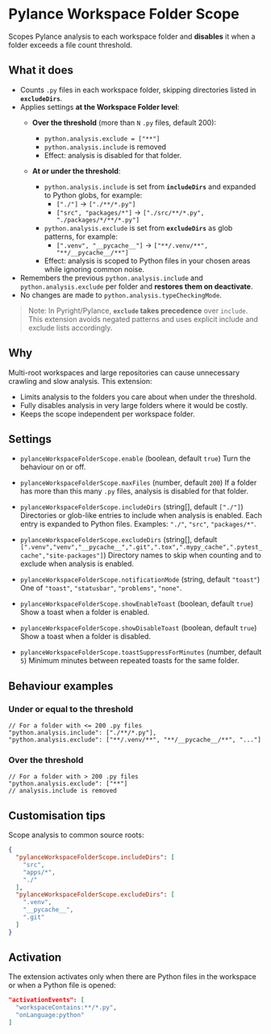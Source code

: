 # Pylance Workspace Folder Scope

Scopes Pylance analysis to each workspace folder and **disables** it when a folder exceeds a file count threshold.

## What it does

* Counts `.py` files in each workspace folder, skipping directories listed in **`excludeDirs`**.
* Applies settings **at the Workspace Folder level**:
  * **Over the threshold** (more than `N` `.py` files, default 200):
    * `python.analysis.exclude = ["**"]`
    * `python.analysis.include` is removed
    * Effect: analysis is disabled for that folder.

  * **At or under the threshold**:
    * `python.analysis.include` is set from **`includeDirs`** and expanded to Python globs, for example:
      * `["./"]` → `["./**/*.py"]`
      * `["src", "packages/*"]` → `["./src/**/*.py", "./packages/*/**/*.py"]`
    * `python.analysis.exclude` is set from **`excludeDirs`** as glob patterns, for example:
      * `[".venv", "__pycache__"]` → `["**/.venv/**", "**/__pycache__/**"]`
    * Effect: analysis is scoped to Python files in your chosen areas while ignoring common noise.
* Remembers the previous `python.analysis.include` and `python.analysis.exclude` per folder and **restores them on deactivate**.
* No changes are made to `python.analysis.typeCheckingMode`.

> Note: In Pyright/Pylance, **`exclude` takes precedence** over `include`. This extension avoids negated patterns and uses explicit include and exclude lists accordingly.

## Why

Multi-root workspaces and large repositories can cause unnecessary crawling and slow analysis. This extension:

* Limits analysis to the folders you care about when under the threshold.
* Fully disables analysis in very large folders where it would be costly.
* Keeps the scope independent per workspace folder.

## Settings

* `pylanceWorkspaceFolderScope.enable` (boolean, default `true`)
  Turn the behaviour on or off.

* `pylanceWorkspaceFolderScope.maxFiles` (number, default `200`)
  If a folder has more than this many `.py` files, analysis is disabled for that folder.

* `pylanceWorkspaceFolderScope.includeDirs` (string\[], default `["./"]`)
  Directories or glob-like entries to include when analysis is enabled. Each entry is expanded to Python files.
  Examples: `"./"`, `"src"`, `"packages/*"`.

* `pylanceWorkspaceFolderScope.excludeDirs` (string\[], default
  `[".venv","venv","__pycache__",".git",".tox",".mypy_cache",".pytest_cache","site-packages"]`)
  Directory names to skip when counting and to exclude when analysis is enabled.

* `pylanceWorkspaceFolderScope.notificationMode` (string, default `"toast"`)
  One of `"toast"`, `"statusbar"`, `"problems"`, `"none"`.

* `pylanceWorkspaceFolderScope.showEnableToast` (boolean, default `true`)
  Show a toast when a folder is enabled.

* `pylanceWorkspaceFolderScope.showDisableToast` (boolean, default `true`)
  Show a toast when a folder is disabled.

* `pylanceWorkspaceFolderScope.toastSuppressForMinutes` (number, default `5`)
  Minimum minutes between repeated toasts for the same folder.

## Behaviour examples

### **Under or equal to the threshold**

```jsonc
// For a folder with <= 200 .py files
"python.analysis.include": ["./**/*.py"],
"python.analysis.exclude": ["**/.venv/**", "**/__pycache__/**", "..."]
```

### **Over the threshold**

```jsonc
// For a folder with > 200 .py files
"python.analysis.exclude": ["**"]
// analysis.include is removed
```

## Customisation tips

Scope analysis to common source roots:

```json
{
  "pylanceWorkspaceFolderScope.includeDirs": [
    "src",
    "apps/*",
    "./"
  ],
  "pylanceWorkspaceFolderScope.excludeDirs": [
    ".venv",
    "__pycache__",
    ".git"
  ]
}
```

## Activation

The extension activates only when there are Python files in the workspace or when a Python file is opened:

```json
"activationEvents": [
  "workspaceContains:**/*.py",
  "onLanguage:python"
]
```
